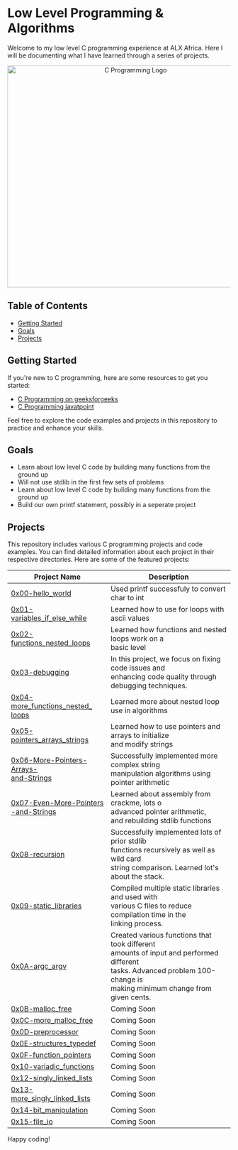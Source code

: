 
# Low Level Programming & Algorithms

Welcome to my low level C programming experience at ALX Africa. Here I will be documenting what I have learned through a series of projects.

<div style="text-align: center;">
  <img src="https://i.pinimg.com/originals/f5/36/01/f53601133f236d1cb167ac19f05a3d60.gif" alt="C Programming Logo" width="563" height="500">
</div>



## Table of Contents

- [Getting Started](#getting-started)
- [Goals](#goals)
- [Projects](#projects)

## Getting Started

If you're new to C programming, here are some resources to get you started:

- [C Programming on geeksforgeeks](https://www.geeksforgeeks.org/c-programming-language/)
- [C Programming javatpoint](https://www.javatpoint.com/c-programming-language-tutorial)

Feel free to explore the code examples and projects in this repository to practice and enhance your skills.

## Goals

- Learn about low level C code by building many functions from the ground up
- Will not use stdlib in the first few sets of problems
- Learn about low level C code by building many functions from the ground up
- Build our own printf statement, possibly in a seperate project

## Projects

This repository includes various C programming projects and code examples. You can find detailed information about each project in their respective directories. Here are some of the featured projects:

| Project Name     | Description                                |
|------------------|--------------------------------------------|
| [0x00-hello_world](https://github.com/ercudu75/alx-low_level_programming/tree/master/0x00-hello_world)  | Used printf successfuly to convert char to int    |
| [0x01-variables_if_else_while](https://github.com/ercudu75/alx-low_level_programming/tree/master/0x01-variables_if_else_while)  | Learned how to use for loops with ascii values   |
| [0x02-functions_nested_loops](https://github.com/ercudu75/alx-low_level_programming/tree/master/0x02-functions_nested_loops)  | Learned how functions and nested loops work on a<br> basic level    |
| [0x03-debugging](https://github.com/ercudu75/alx-low_level_programming/tree/master/0x03-debugging)  | In this project, we focus on fixing code issues and<br> enhancing code quality through debugging techniques.   |
| [0x04-more_functions_nested_<br>loops](0x04-more_functions_nested_loops)  | Learned more about nested loop use in algorithms    |
| [0x05-pointers_arrays_strings](0x05-pointers_arrays_strings)  | Learned how to use pointers and arrays to initialize<br> and modify strings    |
| [0x06-More-Pointers-Arrays-<br>and-Strings](https://github.com/ercudu75/alx-low_level_programming/tree/master/0x06-pointers_arrays_strings)  | Successfully implemented more complex string<br> manipulation algorithms using pointer arithmetic  |
| [0x07-Even-More-Pointers<br>-and-Strings](https://github.com/ercudu75/alx-low_level_programming/tree/master/0x07-pointers_arrays_strings)  | Learned about assembly from crackme, lots o<br> advanced pointer arithmetic,<br> and rebuilding stdlib functions   |
| [0x08-recursion](https://github.com/ercudu75/alx-low_level_programming/tree/master/0x08-recursion)  | Successfully implemented lots of prior stdlib<br> functions recursively as well as wild card<br> string comparison. Learned lot's about the stack.    |
| [0x09-static_libraries](https://github.com/ercudu75/alx-low_level_programming/tree/master/0x09-static_libraries) | Compiled multiple static libraries and used with<br> various C files to reduce compilation time in the<br> linking process.    |
| [0x0A-argc_argv](https://github.com/ercudu75/alx-low_level_programming/tree/master/0x0A-argc_argv) | Created various functions that took different<br> amounts of input and performed different<br> tasks. Advanced problem 100-change is<br> making minimum change from given cents. |
| [0x0B-malloc_free](https://github.com/ercudu75/alx-low_level_programming/tree/master/0x0B-malloc_free) | Coming Soon  |
| [0x0C-more_malloc_free](https://github.com/ercudu75/alx-low_level_programming/tree/master/0x0C-more_malloc_free) | Coming Soon |
| [0x0D-preprocessor](https://github.com/ercudu75/alx-low_level_programming/tree/master/0x0D-preprocessor) | Coming Soon |
| [0x0E-structures_typedef](https://github.com/ercudu75/alx-low_level_programming/tree/master/0x0E-structures_typedef) | Coming Soon |
| [0x0F-function_pointers](https://github.com/ercudu75/alx-low_level_programming/tree/master/0x0F-function_pointers) | Coming Soon |
| [0x10-variadic_functions](https://github.com/ercudu75/alx-low_level_programming/tree/master/0x10-variadic_functions) | Coming Soon |
| [0x12-singly_linked_lists](https://github.com/ercudu75/alx-low_level_programming/tree/master/0x12-singly_linked_lists) | Coming Soon |
| [0x13-more_singly_linked_lists](https://github.com/ercudu75/alx-low_level_programming/tree/master/0x13-more_singly_linked_lists) | Coming Soon |
| [0x14-bit_manipulation](https://github.com/ercudu75/alx-low_level_programming/tree/master/0x14-bit_manipulation) | Coming Soon |
| [0x15-file_io](0x15-file_io) | Coming Soon |




Happy coding!






